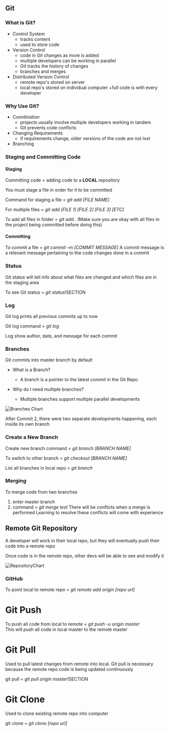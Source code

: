 ## Git
### What is Git?
* Control System
  + tracks content
  + used to store code
* Version Control
  + code in Git changes as more is added
  + multiple developers can be working in parallel
  + Git tracks the history of changes 
  + branches and merges
* Distributed Version Control
  + remote repo's stored on server
  + local repo's stored on individual computer
  +full code is with every developer

### Why Use Git?
* Coordination
  + projects usually involve multiple developers working in tandem
  + Git prevents code conflicts
* Changing Requirements
  + if requirements change, older versions of the code are not lost
* Branching
### Staging and Committing Code
#### Staging
Committing code = adding code to a **LOCAL** repository

You must stage a file in order for it to be committed

Command for staging a file = *git add [FILE NAME]*

For multiple files = *git add [FILE 1] [FILE 2] [FILE 3] [ETC]*

To add all files in folder = *git add .* (Make sure you are okay with all files in the project being committed before doing this)

#### Committing
To commit a file = *git commit -m [COMMIT MESSAGE]*
A commit message is a relevant message pertaining to the code changes done in a commit

### Status
Git status will tell info about what files are changed and which files are in the staging area

To see Git status = *git status*!SECTION

### Log 
Git log prints all previous commits up to now

Git log command = *git log*

Log show author, date, and message for each commit

### Branches
Git commits into master branch by default

* What is a Branch?
  + A branch is a pointer to the latest commit in the Git Repo.

* Why do I need multiple branches?
  + Multiple branches support multiple parallel developments

![Branches Chart](https://cdn-media-1.freecodecamp.org/images/sww3mboJ61C4kpLWlQYHnHWvrjX8p--VMui2)

After Commit 2, there were two separate developments happening, each inside its own branch

### Create a New Branch

Create new branch command = *git branch [BRANCH NAME]*

To switch to other branch = *git checkout [BRANCH NAME]*

List all branches in local repo = *git branch*

### Merging

To merge code from two branches
1. enter master branch
2. command = *git merge test*
There will be conflicts when a merge is performed
Learning to resolve these conflicts will come with experience

## Remote Git Repository
A developer will work in their local repo, but they will eventually push their code into a remote repo

Once code is in the remote repo, other devs will be able to see and modify it

![RepositoryChart](https://cdn-media-1.freecodecamp.org/images/O-6UdGYVsEjM-oJmtJ5KQpQnXIBOCZoB22X1)

### GitHub

To point local to remote repo = *git remote add origin [repo url]*

# Git Push
To push all code from local to remote = *git push -u origin master*  
This will push all code in local master to the remote master

# Git Pull
Used to pull latest changes from remote into local. Git pull is necessary because the remote repo code is being updated continuously

git pull = *git pull origin master*!SECTION

# Git Clone
Used to clone existing remote repo into computer

git clone = *git clone [repo url]*